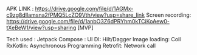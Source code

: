 APK LINK : https://drive.google.com/file/d/1AGMx-c9zg8dIlamsna2fPMQ5LcZO9Vth/view?usp=share_link
Screen recording: https://drive.google.com/file/d/1anbO3Z6dPRYhm0kTCiKoAew0-tXeBeW1/view?usp=sharing [MVP]

Tech used : 
Jetpack Compose : UI
DI: Hilt/Dagger
Image loading: Coil
RxKotlin: Asynchronous Programming
Retrofit: Network call 




